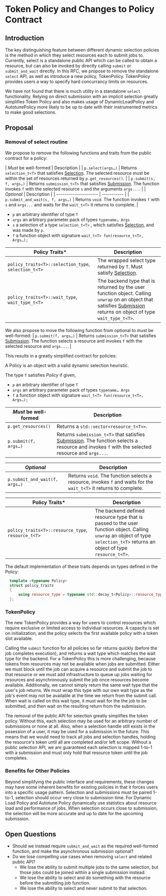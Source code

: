 # Token Policy and Changes to Policy Contract

## Introduction
The key distinguishing feature between different dynamic selection policies is the method in which they select resources
each to submit jobs to. Currently, select is a standalone public API which can be called to obtain a resource, but can
also be invoked by directly calling `submit` or `submit_and_wait` directly. In this RFC, we propose to remove the
standalone `select` API, as well as introduce a new policy, TokenPolicy. TokenPolicy provides users a way to specify
hard concurrancy limits on resources.

We have not found that there is much utility in a standalone `select` functionality. Relying on direct submission with
an implicit selection greatly simplifies Token Policy and also makes usage of DynamicLoadPolicy and AutotunePolicy more
likely to be up to date with their instrumented metrics to make good selections.

## Proposal

### Removal of select routine
We propose to remove the following functions and traits from the public contract for a policy:

| *Must* be well-formed | Description |
| `p.select(args…)` | Returns `selection_t<T>` that satisfies [Selection](#selection_req_id). The selected resource must be within the set of resources returned by `p.get_resources()`. |
| `p.submit(s, f, args…)` | Returns `submission_t<T>` that satisfies [Submission](#submission_req_id). The function invokes `f` with the selected resource `s` and the arguments `args...`. |
| *Optional* | Description |
| --------------------- | ----------- |
| `p.submit_and_wait(s, f, args…)` | Returns `void`. The function invokes `f` with `s` and `args...` and waits for the `wait_t<T>` it returns to complete. |

- `p` an arbitrary identifier of type `T`
- `args` an arbitrary parameter pack of types `typename… Args`
- `s` a selection of a type `selection_t<T>` , which satisfies [Selection](#selection_req_id), and was made by `p`.
- `f` a function object with signature `wait_t<T> fun(resource_t<T>, Args…);`

| Policy Traits* | Description |
| ------- | ----------- |
| `policy_traits<T>::selection_type`, `selection_t<T>` | The wrapped select type returned by `T`. Must satisfy [Selection](#selection_req_id). |
| `policy_traits<T>::wait_type`, `wait_type_t<T>` | The backend type that is returned by the user function object. Calling `unwrap` on an object that satisfies [Submission](#submission_req_id) returns on object of type `wait_type_t<T>`. |

We also propose to move the following function from optional to must be well-formed:
| `p.submit(f, args…)` | Returns `submission_t<T>` that satisfies [Submission](#submission_req_id). The function selects a resource and invokes `f` with the selected resource and `args...`. |

This results in a greatly simplified contract for policies:

A Policy is an object with a valid dynamic selection heuristic.

The type `T` satisfies *Policy* if given,

- `p` an arbitrary identifier of type `T`
- `args` an arbitrary parameter pack of types `typename… Args`
- `f` a function object with signature `wait_t<T> fun(resource_t<T>, Args…);`

| *Must* be well-formed | Description |
| --------------------- | ----------- |
| `p.get_resources()` | Returns a `std::vector<resource_t<T>>`. |
| `p.submit(f, args…)` | Returns `submission_t<T>` that satisfies [Submission](#submission_req_id). The function selects a resource and invokes `f` with the selected resource and `args...`. |

| *Optional* | Description |
| --------------------- | ----------- |
| `p.submit_and_wait(f, args…)` | Returns `void`. The function selects a resource, invokes `f` and waits for the `wait_t<T>` it returns to complete. |

| Policy Traits* | Description |
| ------- | ----------- |
| `policy_traits<T>::resource_type`, `resource_t<T>` | The backend defined resource type that is passed to the user function object. Calling `unwrap` an object of type `selection_t<T>` returns an object of type `resource_t<T>`. |

The default implementation of these traits depends on types defined in the Policy:

```cpp
  template <typename Policy>
  struct policy_traits
  {
      using resource_type = typename std::decay_t<Policy>::resource_type;
  };
```
### TokenPolicy
The new TokenPolicy provides a way for users to control resources which require exclusive or limited access to
individual resources. A capacity is set on initialization, and the policy selects the first available policy with a
token slot available.

Calling the `submit` function for all policies so far returns quickly (before the job completes execution), and returns
a wait type which matches the wait type for the backend. For a TokenPolicy this is more challenging, because tokens from
resources may not be available when jobs are submitted. Either we must block until the job can acquire a resource and
submit the job to that resource or we must add infrastructure to queue up jobs waiting for resources and asynchronously
submit the job once resources become available. Additionally, we cannot simply return the same wait type that the user's
job returns. We must wrap this type with our own wait type as the job's event may not be available at the time we return
from the submit call. When wait is called on this wait type, it must wait for the the job to be submitted, and then wait
on the resulting return from the submission.

The removal of the public API for selection greatly simplifies the token policy. Without this, each selection may be
used for an arbitrary number of submissions or none at all. Also, when a selection handle still exists in the posession
of a user, it may be used for a submission in the future. This means that we would need to track all jobs and selection
handles, holding the resource's token until all are completed and/or left scope. Without a public selection API, we are
guaranteed each selection is mapped 1-to-1 with a submission and must only hold that resource token until the job
completes.

### Benefits for Other Policies
Beyond simplifying the public interface and requirements, these changes may have some inherent benefits for existing
policies in that it forces users into a specific usage pattern. Selection and submissions must be paired 1-to-1,
selection should occur very close to submission time. For Dynamic Load Policy and Autotune Policy dynamically use
statistics about resource load and performance of jobs. When selection occurs close to submission, the selection will
be more accurate and up to date for the upcoming submission.

## Open Questions
- Should we instead require `submit_and_wait` as the required well-formed function, and make the asynchronous submission
   optional?
- Do we lose compelling use cases when removing `select` and related public API?
	- We lose the ability to submit multiple jobs to the same selection, but those jobs could be joined within a single
	submission instead.
	- We lose the ability to select and do something with the resource before the submitting job function.
	- We lose the ability to select and never submit to that selection.
	